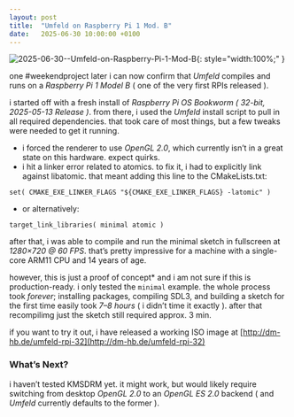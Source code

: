 ```yaml
---
layout: post
title:  "Umfeld on Raspberry Pi 1 Mod. B"
date:   2025-06-30 10:00:00 +0100
---
```


![2025-06-30--Umfeld-on-Raspberry-Pi-1-Mod-B](/assets/2025-06-30--Umfeld-on-Raspberry-Pi-1-Mod-B.gif){: style="width:100%;" }

one #weekendproject later i can now confirm that *Umfeld* compiles and runs on a *Raspberry Pi 1 Model B* ( one of the very first RPIs released ).

i started off with a fresh install of *Raspberry Pi OS Bookworm ( 32-bit, 2025-05-13 Release )*. from there, i used the *Umfeld* install script to pull in all required dependencies. that took care of most things, but a few tweaks were needed to get it running.

- i forced the renderer to use *OpenGL 2.0*, which currently isn’t in a great state on this hardware. expect quirks.
- i hit a linker error related to atomics. to fix it, i had to explicitly link against libatomic. that meant adding this line to the CMakeLists.txt:

```
set( CMAKE_EXE_LINKER_FLAGS "${CMAKE_EXE_LINKER_FLAGS} -latomic" )
```

- or alternatively:

```
target_link_libraries( minimal atomic )
```

after that, i was able to compile and run the minimal sketch in fullscreen at *1280×720 @ 60 FPS*. that’s pretty impressive for a machine with a single-core ARM11 CPU and 14 years of age.

however, this is just a proof of concept* and i am not sure if this is production-ready. i only tested the `minimal` example. the whole process took *forever*; installing packages, compiling SDL3, and building a sketch for the first time easily took *7–8 hours* ( i didn’t time it exactly ). after that recompilimg just the sketch still required approx. 3 min.

if you want to try it out, i have released a working ISO image at [http://dm-hb.de/umfeld-rpi-32](http://dm-hb.de/umfeld-rpi-32)

### What’s Next?

i haven’t tested KMSDRM yet. it might work, but would likely require switching from desktop *OpenGL 2.0* to an *OpenGL ES 2.0* backend ( and *Umfeld* currently defaults to the former ).

